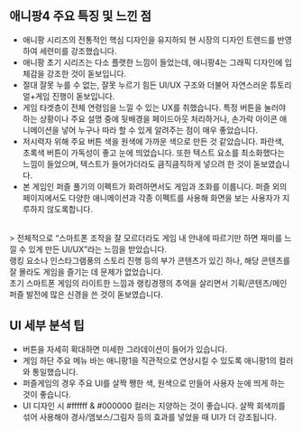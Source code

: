 ## 애니팡4 주요 특징 및 느낀 점
-	애니팡 시리즈의 전통적인 핵심 디자인을 유지하되 현 시장의 디자인 트렌드를 반영하여 세련미를 강조했습니다.
-	애니팡 초기 시리즈는 다소 플랫한 느낌이 들었는데, 애니팡4는 그래픽 디자인에 입체감을 강조한 것이 돋보입니다.
-	절대 잘못 누를 수 없는, 잘못 누르기 힘든 UI/UX 구조와 더불어 자연스러운 튜토리얼+게임 진행이 돋보입니다.
-	게임 타겟층이 전체 연령임을 느낄 수 있는 UX를 취했습니다. 특정 버튼을 눌러야 하는 상황이나 주요 설명 중에 뒷배경을 페이드아웃 처리하거나,
손가락 아이콘 애니메이션을 넣어 누구나 따라 할 수 있게 알려주는 점이 매우 좋았습니다.
-	저시력자 위해 주요 버튼 색을 원색에 가까운 색으로 만든 것 같았습니다. 파란색, 초록색 버튼이 가독성이 좋고 눈에 띄었습니다. 
또한 텍스트 요소를 최소화했다는 느낌이 들었으며, 텍스트가 들어가더라도 큼직큼직하게 넣으려 한 것이 돋보였습니다.
- 본 게임인 퍼즐 풀기의 이펙트가 화려하면서도 게임과 조화를 이룹니다. 퍼즐 외의 페이지에서도 다양한 애니메이션과 각종 이펙트를 사용해 화면을 보는 사용자가 지루하지 않도록합니다.

<br>
> 전체적으로 “스마트폰 조작을 잘 모르더라도 게임 내 안내에 따르기만 하면 재미를 느낄 수 있게 만든 UI/UX”라는 느낌을 받았습니다.<br>
랭킹 요소나 인스타그램풍의 스토리 진행 등의 부가 콘텐츠가 있긴 하나, 해당 콘텐츠를 잘 몰라도 게임을 즐기는 데 문제가 없었습니다.<br>
초기 스마트폰 게임의 라이트한 느낌과 랭킹경쟁의 추억을 살리면서 기획/콘텐츠/메인 퍼즐 발전에 많은 신경을 쓴 것이 돋보였습니다.

## UI 세부 분석 팁
- 버튼을 자세히 확대하면 미세한 그라데이션이 들어가 있습니다.
- 게임 하단 주요 메뉴 바는 애니팡1을 직관적으로 연상시킬 수 있도록 애니팡1의 컬러와 통일했습니다.
- 퍼즐게임의 경우 주요 UI를 살짝 쨍한 색, 원색으로 만들어 사용자 눈에 띄게 하는 것이 좋습니다.
- UI 디자인 시 #ffffff & #000000 컬러는 지양하는 것이 좋습니다. 살짝 회색끼를 섞어 사용해야 경사/엠보스/그림자 등의 효과를 넣었을 때 UI가 더 강조됩니다.
